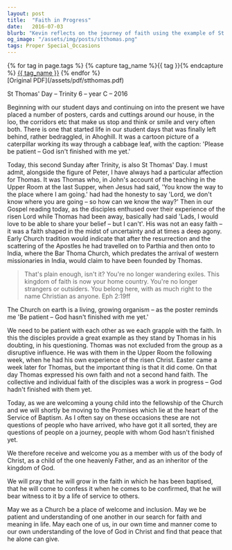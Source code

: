 ```yaml
---
layout: post
title:  "Faith in Progress"
date:   2016-07-03
blurb: "Kevin reflects on the journey of faith using the example of St. Thomas, emphasizing that faith is a work in progress, not a finished product. He highlights the importance of patience and inclusion within the church community, especially as a young child is welcomed into the fellowship through baptism. The sermon encourages understanding and personal growth in faith, drawing parallels between the disciples' experiences and our own spiritual journey."
og_image: "/assets/img/posts/stthomas.png"
tags: Proper Special_Occasions
---    
```

<div class="tag-pills">
  {% for tag in page.tags %}
    {% capture tag_name %}{{ tag }}{% endcapture %}
    <a href="{{ site.baseurl }}/tag/{{ tag_name }}" class="tag-pill">{{ tag_name }}</a>
  {% endfor %}
</div>
[Original PDF](/assets/pdf/stthomas.pdf)

St Thomas' Day – Trinity 6 – year C – 2016

Beginning with our student days and continuing on into the present we have placed a number of posters, cards and cuttings around our house, in the loo, the corridors etc that make us stop and think or smile and very often both. There is one that started life in our student days that was finally left behind, rather bedraggled, in Ahoghill. It was a cartoon picture of a caterpillar working its way through a cabbage leaf, with the caption: 'Please be patient – God isn't finished with me yet.'

Today, this second Sunday after Trinity, is also St Thomas' Day. I must admit, alongside the figure of Peter, I have always had a particular affection for Thomas. It was Thomas who, in John's account of the teaching in the Upper Room at the last Supper, when Jesus had said, 'You know the way to the place where I am going.' had had the honesty to say 'Lord, we don't know where you are going – so how can we know the way?' Then in our Gospel reading today, as the disciples enthused over their experience of the risen Lord while Thomas had been away, basically had said 'Lads, I would love to be able to share your belief – but I can't'. His was not an easy faith – it was a faith shaped in the midst of uncertainty and at times a deep agony. Early Church tradition would indicate that after the resurrection and the scattering of the Apostles he had travelled on to Parthia and then onto to India, where the Bar Thoma Church, which predates the arrival of western missionaries in India, would claim to have been founded by Thomas.

> That's plain enough, isn't it? You're no longer wandering exiles. This kingdom of faith is now your home country. You're no longer strangers or outsiders. You belong here, with as much right to the name Christian as anyone. Eph 2:19ff

The Church on earth is a living, growing organism – as the poster reminds me 'Be patient – God hasn't finished with me yet.'

We need to be patient with each other as we each grapple with the faith. In this the disciples provide a great example as they stand by Thomas in his doubting, in his questioning. Thomas was not excluded from the group as a disruptive influence. He was with them in the Upper Room the following week, when he had his own experience of the risen Christ. Easter came a week later for Thomas, but the important thing is that it did come. On that day Thomas expressed his own faith and not a second hand faith. The collective and individual faith of the disciples was a work in progress – God hadn't finished with them yet.

Today, as we are welcoming a young child into the fellowship of the Church and we will shortly be moving to the Promises which lie at the heart of the Service of Baptism. As I often say on these occasions these are not questions of people who have arrived, who have got it all sorted, they are questions of people on a journey, people with whom God hasn't finished yet.

We therefore receive and welcome you as a member with us of the body of Christ, as a child of the one heavenly Father, and as an inheritor of the kingdom of God.

We will pray that he will grow in the faith in which he has been baptised, that he will come to confess it when he comes to be confirmed, that he will bear witness to it by a life of service to others.

May we as a Church be a place of welcome and inclusion. May we be patient and understanding of one another in our search for faith and meaning in life. May each one of us, in our own time and manner come to our own understanding of the love of God in Christ and find that peace that he alone can give.
